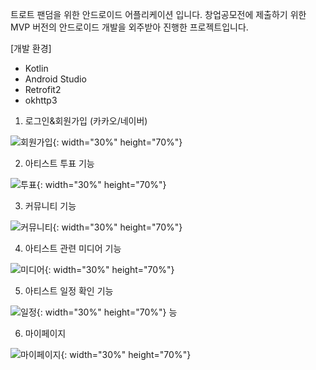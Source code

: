 트로트 팬덤을 위한 안드로이드 어플리케이션 입니다.
창업공모전에 제출하기 위한 MVP 버전의 안드로이드 개발을 외주받아 진행한 프로젝트입니다.

[개발 환경]
- Kotlin
- Android Studio
- Retrofit2
- okhttp3

1. 로그인&회원가입 (카카오/네이버)

![회원가입](https://github.com/user-attachments/assets/676864e3-dbe5-41a7-9c71-a376ed69f5b7){: width="30%" height="70%"}


2. 아티스트 투표 기능

![투표](https://github.com/user-attachments/assets/1d5f7e50-bf44-422c-a60f-b35e36b58599){: width="30%" height="70%"}


3. 커뮤니티 기능

![커뮤니티](https://github.com/user-attachments/assets/ff05ca7b-1423-47fc-b8f2-b8c4b31a143a){: width="30%" height="70%"}


4. 아티스트 관련 미디어 기능

![미디어](https://github.com/user-attachments/assets/cd8d7015-0b92-4673-bc52-6f0fcb1a1ae4){: width="30%" height="70%"}


5. 아티스트 일정 확인 기능

![일정](https://github.com/user-attachments/assets/9bcfc594-04cb-48a7-9e02-63055abe74fd){: width="30%" height="70%"}
능


6. 마이페이지

![마이페이지](https://github.com/user-attachments/assets/02c554d0-eff5-458b-868f-8654a3fee3bb){: width="30%" height="70%"}


